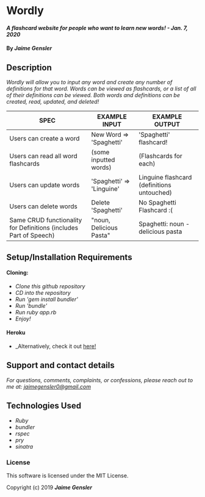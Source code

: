 # Wordly

#### _A flashcard website for people who want to learn new words! - Jan. 7, 2020_

#### By _Jaime Gensler_


## Description
_Wordly will allow you to input any word and create any number of definitions for that word. Words can be viewed as flashcards, or a list of all of their definitions can be viewed. Both words and definitions can be created, read, updated, and deleted!_

| SPEC                                                              | EXAMPLE INPUT             | EXAMPLE OUTPUT                             |
|-------------------------------------------------------------------|---------------------------|--------------------------------------------|
| Users can create a word                                           | New Word => 'Spaghetti'   | 'Spaghetti' flashcard!                     |
| Users can read all word flashcards                                | (some inputted words)     | (Flashcards for each)                      |
| Users can update words                                            | 'Spaghetti' => 'Linguine' | Linguine flashcard (definitions untouched) |
| Users can delete words                                            | Delete 'Spaghetti'        | No Spaghetti Flashcard :(                  |
| Same CRUD functionality for Definitions (includes Part of Speech) | "noun, Delicious Pasta"   | Spaghetti: noun - delicious pasta          |

## Setup/Installation Requirements

#### Cloning:
* _Clone this github repository_
* _CD into the repository_
* _Run 'gem install bundler'_
* _Run 'bundle'_
* _Run ruby app.rb_
* _Enjoy!_

#### Heroku
* _Alternatively, check it out [here!](https://glacial-ocean-14730.herokuapp.com/words)


## Support and contact details

_For questions, comments, complaints, or confessions, please reach out to me at: <jaimegensler0@gmail.com>_


## Technologies Used

* _Ruby_
* _bundler_
* _rspec_
* _pry_
* _sinatra_


### License

This software is licensed under the MIT License.

Copyright (c) 2019 **_Jaime Gensler_**
